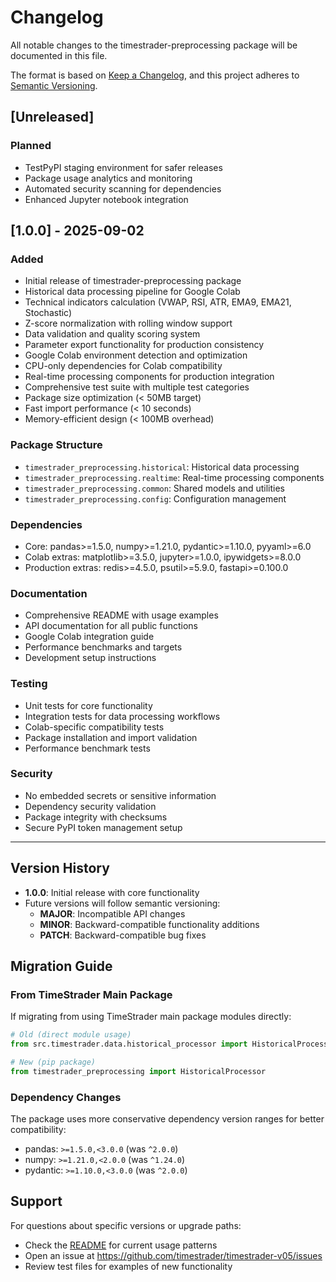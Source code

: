 # Changelog

All notable changes to the timestrader-preprocessing package will be documented in this file.

The format is based on [Keep a Changelog](https://keepachangelog.com/en/1.0.0/),
and this project adheres to [Semantic Versioning](https://semver.org/spec/v2.0.0.html).

## [Unreleased]

### Planned
- TestPyPI staging environment for safer releases
- Package usage analytics and monitoring
- Automated security scanning for dependencies
- Enhanced Jupyter notebook integration

## [1.0.0] - 2025-09-02

### Added
- Initial release of timestrader-preprocessing package
- Historical data processing pipeline for Google Colab
- Technical indicators calculation (VWAP, RSI, ATR, EMA9, EMA21, Stochastic)
- Z-score normalization with rolling window support
- Data validation and quality scoring system
- Parameter export functionality for production consistency
- Google Colab environment detection and optimization
- CPU-only dependencies for Colab compatibility
- Real-time processing components for production integration
- Comprehensive test suite with multiple test categories
- Package size optimization (< 50MB target)
- Fast import performance (< 10 seconds)
- Memory-efficient design (< 100MB overhead)

### Package Structure
- `timestrader_preprocessing.historical`: Historical data processing
- `timestrader_preprocessing.realtime`: Real-time processing components
- `timestrader_preprocessing.common`: Shared models and utilities
- `timestrader_preprocessing.config`: Configuration management

### Dependencies
- Core: pandas>=1.5.0, numpy>=1.21.0, pydantic>=1.10.0, pyyaml>=6.0
- Colab extras: matplotlib>=3.5.0, jupyter>=1.0.0, ipywidgets>=8.0.0
- Production extras: redis>=4.5.0, psutil>=5.9.0, fastapi>=0.100.0

### Documentation
- Comprehensive README with usage examples
- API documentation for all public functions
- Google Colab integration guide
- Performance benchmarks and targets
- Development setup instructions

### Testing
- Unit tests for core functionality
- Integration tests for data processing workflows  
- Colab-specific compatibility tests
- Package installation and import validation
- Performance benchmark tests

### Security
- No embedded secrets or sensitive information
- Dependency security validation
- Package integrity with checksums
- Secure PyPI token management setup

---

## Version History

- **1.0.0**: Initial release with core functionality
- Future versions will follow semantic versioning:
  - **MAJOR**: Incompatible API changes
  - **MINOR**: Backward-compatible functionality additions
  - **PATCH**: Backward-compatible bug fixes

## Migration Guide

### From TimeStrader Main Package

If migrating from using TimeStrader main package modules directly:

```python
# Old (direct module usage)
from src.timestrader.data.historical_processor import HistoricalProcessor

# New (pip package)
from timestrader_preprocessing import HistoricalProcessor
```

### Dependency Changes

The package uses more conservative dependency version ranges for better compatibility:

- pandas: `>=1.5.0,<3.0.0` (was `^2.0.0`)
- numpy: `>=1.21.0,<2.0.0` (was `^1.24.0`)
- pydantic: `>=1.10.0,<3.0.0` (was `^2.0.0`)

## Support

For questions about specific versions or upgrade paths:
- Check the [README](README.md) for current usage patterns
- Open an issue at https://github.com/timestrader/timestrader-v05/issues
- Review test files for examples of new functionality